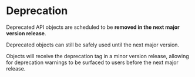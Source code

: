 
# Deprecation

Deprecated API objects are scheduled to be **removed in the next major version release**.

Deprecated objects can still be safely used until the next major version.

Objects will receive the deprecation tag in a minor version release,
allowing for deprecation warnings to be surfaced to users before the next major release.